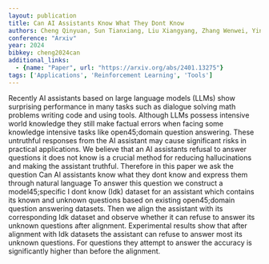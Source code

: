 ```yaml
---
layout: publication
title: Can AI Assistants Know What They Dont Know
authors: Cheng Qinyuan, Sun Tianxiang, Liu Xiangyang, Zhang Wenwei, Yin Zhangyue, Li Shimin, Li Linyang, He Zhengfu, Chen Kai, Qiu Xipeng
conference: "Arxiv"
year: 2024
bibkey: cheng2024can
additional_links:
  - {name: "Paper", url: "https://arxiv.org/abs/2401.13275"}
tags: ['Applications', 'Reinforcement Learning', 'Tools']
---
```

Recently AI assistants based on large language models (LLMs) show surprising performance in many tasks such as dialogue solving math problems writing code and using tools. Although LLMs possess intensive world knowledge they still make factual errors when facing some knowledge intensive tasks like open45;domain question answering. These untruthful responses from the AI assistant may cause significant risks in practical applications. We believe that an AI assistants refusal to answer questions it does not know is a crucial method for reducing hallucinations and making the assistant truthful. Therefore in this paper we ask the question Can AI assistants know what they dont know and express them through natural language To answer this question we construct a model45;specific I dont know (Idk) dataset for an assistant which contains its known and unknown questions based on existing open45;domain question answering datasets. Then we align the assistant with its corresponding Idk dataset and observe whether it can refuse to answer its unknown questions after alignment. Experimental results show that after alignment with Idk datasets the assistant can refuse to answer most its unknown questions. For questions they attempt to answer the accuracy is significantly higher than before the alignment.

